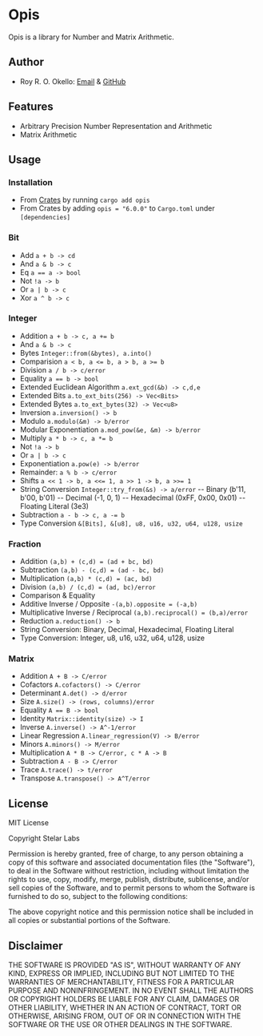 # Opis

Opis is a library for Number and Matrix Arithmetic.

## Author

- Roy R. O. Okello: [Email](mailto:royokello@protonmail.com) & [GitHub](https://github.com/royokello)

## Features

- Arbitrary Precision Number Representation and Arithmetic
- Matrix Arithmetic

## Usage

### Installation

- From [Crates](https://crates.io/) by running `cargo add opis`
- From Crates by adding `opis = "6.0.0"` to `Cargo.toml` under `[dependencies]`

### Bit

- Add `a + b -> cd`
- And `a & b -> c`
- Eq `a == a -> bool`
- Not `!a -> b`
- Or `a | b -> c`
- Xor `a ^ b -> c`

### Integer

- Addition `a + b -> c, a += b`
- And `a & b -> c`
- Bytes `Integer::from(&bytes), a.into()`
- Comparision `a < b, a <= b, a > b, a >= b`
- Division `a / b -> c/error`
- Equality `a == b -> bool`
- Extended Euclidean Algorithm `a.ext_gcd(&b) -> c,d,e`
- Extended Bits `a.to_ext_bits(256) -> Vec<Bits>`
- Extended Bytes `a.to_ext_bytes(32) -> Vec<u8>`
- Inversion `a.inversion() -> b`
- Modulo `a.modulo(&m) -> b/error`
- Modular Exponentiation `a.mod_pow(&e, &m) -> b/error`
- Multiply `a * b -> c, a *= b`
- Not `!a -> b`
- Or `a | b -> c`
- Exponentiation `a.pow(e) -> b/error`
- Remainder: `a % b -> c/error`
- Shifts `a << 1 -> b, a <<= 1, a >> 1 -> b, a >>= 1`
- String Conversion `Integer::try_from(&s) -> a/error`
-- Binary (b'11, b'00, b'01)
-- Decimal (-1, 0, 1)
-- Hexadecimal (0xFF, 0x00, 0x01)
-- Floating Literal (3e3)
- Subtraction `a - b -> c, a -= b`
- Type Conversion `&[Bits], &[u8], u8, u16, u32, u64, u128, usize`

<!-- Base2 `Integer::from_bin("1010101"), a.to_bin()` -->
<!-- Base10 `Integer::from_dec("674755"), a.to_dec()` -->
<!-- Base16 `Integer::from_hex("00ABC012"), a.to_hex()` -->
<!-- Linear Feedback Shift Register `a.lfsr(1)?` -->

### Fraction

- Addition `(a,b) + (c,d) = (ad + bc, bd)`
- Subtraction `(a,b) - (c,d) = (ad - bc, bd)`
- Multiplication `(a,b) * (c,d) = (ac, bd)`
- Division `(a,b) / (c,d) = (ad, bc)/error`
- Comparison & Equality
- Additive Inverse / Opposite `-(a,b).opposite = (-a,b)`
- Multiplicative Inverse / Reciprocal `(a,b).reciprocal() = (b,a)/error`
- Reduction `a.reduction() -> b`
- String Conversion: Binary, Decimal, Hexadecimal, Floating Literal
- Type Conversion: Integer, u8, u16, u32, u64, u128, usize

### Matrix

- Addition `A + B -> C/error`
- Cofactors `A.cofactors() -> C/error`
- Determinant `A.det() -> d/error`
- Size `A.size() -> (rows, columns)/error`
- Equality `A == B -> bool`
- Identity `Matrix::identity(size) -> I`
- Inverse `A.inverse() -> A^-1/error`
- Linear Regression `A.linear_regression(V) -> B/error`
- Minors `A.minors() -> M/error`
- Multiplication `A * B -> C/error, c * A -> B`
- Subtraction `A - B -> C/error`
- Trace `A.trace() -> t/error`
- Transpose `A.transpose() -> A^T/error`

## License

MIT License

Copyright Stelar Labs

Permission is hereby granted, free of charge, to any person obtaining a copy
of this software and associated documentation files (the "Software"), to deal
in the Software without restriction, including without limitation the rights
to use, copy, modify, merge, publish, distribute, sublicense, and/or sell
copies of the Software, and to permit persons to whom the Software is
furnished to do so, subject to the following conditions:

The above copyright notice and this permission notice shall be included in all
copies or substantial portions of the Software.

## Disclaimer

THE SOFTWARE IS PROVIDED "AS IS", WITHOUT WARRANTY OF ANY KIND, EXPRESS OR
IMPLIED, INCLUDING BUT NOT LIMITED TO THE WARRANTIES OF MERCHANTABILITY,
FITNESS FOR A PARTICULAR PURPOSE AND NONINFRINGEMENT. IN NO EVENT SHALL THE
AUTHORS OR COPYRIGHT HOLDERS BE LIABLE FOR ANY CLAIM, DAMAGES OR OTHER
LIABILITY, WHETHER IN AN ACTION OF CONTRACT, TORT OR OTHERWISE, ARISING FROM,
OUT OF OR IN CONNECTION WITH THE SOFTWARE OR THE USE OR OTHER DEALINGS IN THE
SOFTWARE.
